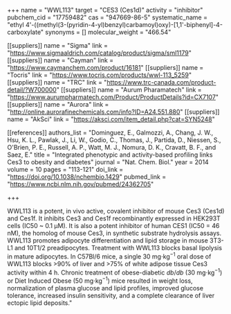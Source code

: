 +++
name = "WWL113"
target = "CES3 (Ces1d)"
activity = "inhibitor"
pubchem_cid = "17759482"
cas = "947669-86-5"
systematic_name = "ethyl 4'-((methyl(3-(pyridin-4-yl)benzyl)carbamoyl)oxy)-[1,1'-biphenyl]-4-carboxylate"
synonyms = []
molecular_weight = "466.54"

[[suppliers]]
name = "Sigma"
link = "https://www.sigmaaldrich.com/catalog/product/sigma/sml1179"
[[suppliers]]
name = "Cayman"
link = "https://www.caymanchem.com/product/16181"
[[suppliers]]
name = "Tocris"
link = "https://www.tocris.com/products/wwl-113_5259"
[[suppliers]]
name = "TRC"
link = "https://www.trc-canada.com/product-detail/?W700000"
[[suppliers]]
name = "Aurum Pharamatech"
link = "https://www.aurumpharmatech.com/Product/ProductDetails?id=CX7107"
[[suppliers]]
name = "Aurora"
link = "http://online.aurorafinechemicals.com/info?ID=A24.551.880"
[[suppliers]]
name = "AkSci"
link = "https://aksci.com/item_detail.php?cat=SYN5248"

[[references]]
authors_list = "Dominguez, E., Galmozzi, A., Chang, J. W., Hsu, K. L., Pawlak, J., Li, W., Godio, C., Thomas, J., Partida, D., Niessen, S., O'Brien, P. E., Russell, A. P., Watt, M. J., Nomura, D. K., Cravatt, B. F., and Saez, E."
title = "Integrated phenotypic and activity-based profiling links Ces3 to obesity and diabetes"
journal = "Nat. Chem. Biol."
year = 2014
volume = 10
pages = "113-121"
doi_link = "https://doi.org/10.1038/nchembio.1429"
pubmed_link = "https://www.ncbi.nlm.nih.gov/pubmed/24362705"

+++

WWL113 is a potent, in vivo active, covalent inhibitor of mouse Ces3 (Ces1d) and Ces1f. It inhibits Ces3 and Ces1f recombinantly expressed in HEK293T cells (IC50 ~ 0.1 &micro;M). It is also a potent inhibitor of human CES1 (IC50 = 46 nM), the homolog of mouse Ces3, in synthetic substrate hydrolysis assays. WWL113 promotes adipocyte differentiation and lipid storage in mouse 3T3-L1 and 10T1/2 preadipocytes. Treatment with WWL113 blocks basal lipolysis in mature adipocytes. In C57Bl/6 mice, a single 30 mg⋅kg<sup>−1</sup> oral dose of WWL113 blocks >90% of liver and >75% of white adipose tissue Ces3 activity within 4 h. Chronic treatment of obese-diabetic <em>db</em>/<em>db</em> (30 mg⋅kg<sup>−1</sup>) or Diet Induced Obese (50 mg⋅kg<sup>−1</sup>) mice resulted in weight loss, normalization of plasma glucose and lipid profiles, improved glucose tolerance, increased insulin sensitivity, and a complete clearance of liver ectopic lipid deposits."
